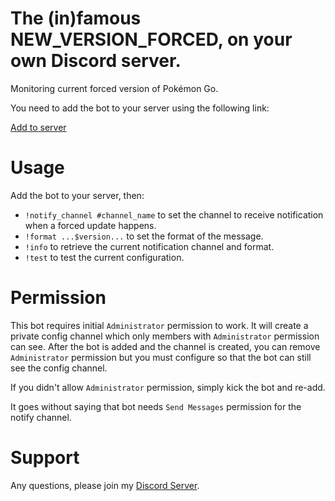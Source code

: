 # The (in)famous NEW\_VERSION\_FORCED, on your own Discord server.

Monitoring current forced version of Pokémon Go.

You need to add the bot to your server using the following link:


[Add to server](https://discordapp.com/oauth2/authorize?client_id=563941014126067713&scope=bot&permissions=199704)


# Usage

Add the bot to your server, then:

* `!notify_channel #channel_name` to set the channel to receive notification when a forced update happens.
* `!format ...$version...` to set the format of the message.
* `!info` to retrieve the current notification channel and format.
* `!test` to test the current configuration.

# Permission

This bot requires initial `Administrator` permission to work. It will create a private config channel which only members with `Administrator` permission can see. After the bot is added and the channel is created, you can remove `Administrator` permission but you must configure so that the bot can still see the config channel.

If you didn't allow `Administrator` permission, simply kick the bot and re-add.

It goes without saying that bot needs `Send Messages` permission for the notify channel.

# Support

Any questions, please join my [Discord Server](https://discord.gg/bA6djWa).
